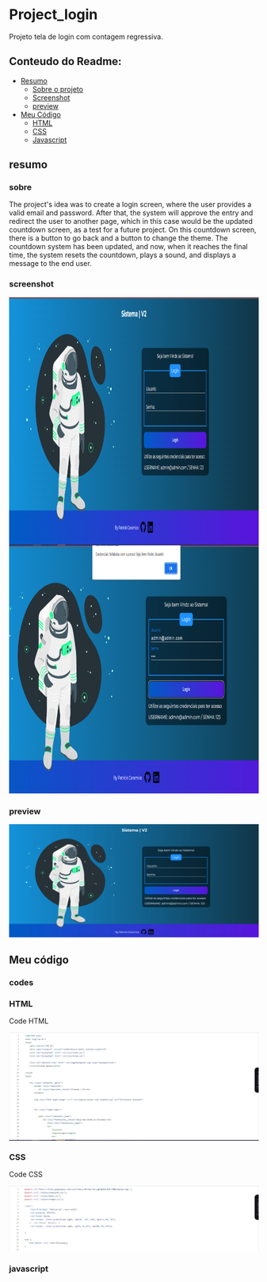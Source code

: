 # Project_login

<p>Projeto tela de login com contagem regressiva.</p>

## Conteudo do Readme: 
 - [Resumo](#resumo)
     - [Sobre o projeto](#sobre)
     - [Screenshot](#screenshot)
     - [preview](#preview)
 - [Meu Código](#codes)
      - [HTML](#html)
      - [CSS](#css)
      - [Javascript](#javascript)










## resumo

### sobre
<p>The project's idea was to create a login screen, where the user provides a valid email and password. After that, the system will approve the entry and redirect the user to another page, which in this case would be the updated countdown screen, as a test for a future project. On this countdown screen, there is a button to go back and a button to change the theme. The countdown system has been updated, and now, when it reaches the final time, the system resets the countdown, plays a sound, and displays a message to the end user.</p>

### screenshot

<img src="imagens projeto/Tela Inicio.png" align="left" height="500px"/>
<img src="imagens projeto/Verificação.png" aligh="right" height="500px"/>

### preview

<img src="imagens projeto/Sistema V2.gif"/>

## Meu código

### codes

### HTML

<p>Code HTML</p>
<img align="center" src="imagens projeto/HTML.png" width="900px"/>

### CSS

<p>Code CSS</p>
<img align="center" src="imagens projeto/CSS.png" width="900px"/>

### javascript




